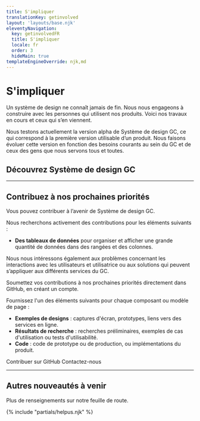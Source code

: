 ```yaml
---
title: S'impliquer
translationKey: getinvolved
layout: 'layouts/base.njk'
eleventyNavigation:
  key: getinvolvedFR
  title: S'impliquer
  locale: fr
  order: 3
  hideMain: true
templateEngineOverride: njk,md
---
```


# S'impliquer

Un système de design ne connaît jamais de fin. Nous nous engageons à construire avec les personnes qui utilisent nos produits. Voici nos travaux en cours et ceux qui s’en viennent.

Nous testons actuellement la version alpha de Système de design GC, ce qui correspond à la première version utilisable d’un produit. Nous faisons évoluer cette version en fonction des besoins courants au sein du GC et de ceux des gens que nous servons tous et toutes.

## Découvrez Système de design GC

<gcds-grid columns="1fr" columns-tablet="1fr 1fr" columns-desktop="1fr 1fr 1fr">
  <gcds-card
    card-title="Recevez nos communications"
    href="{{ links.contactMailingList }}"
    description="Abonnez-vous à notre liste d'envoi pour manquer aucune communication de Système de design GC concernant les mises à jour, les lancements ou encore les évènements spéciaux."
  ></gcds-card>
  <gcds-card
    card-title="Participez à une demo"
    href="{{ links.registerDemo }}"
    description="Assistez à une présentation du prototypage et du développement d’expériences Web à l’aide du système de design et participez à une séance de questions-réponses."
  ></gcds-card>
</gcds-grid>

<hr class="mt-600"/>

## Contribuez à nos prochaines priorités

Vous pouvez contribuer à l’avenir de Système de design GC.

Nous recherchons activement des contributions pour les éléments suivants :

- **Des tableaux de données** pour organiser et afficher une grande quantité de données dans des rangées et des colonnes.

Nous nous intéressons également aux problèmes concernant les interactions avec les utilisateurs et utilisatrice ou aux solutions qui peuvent s’appliquer aux différents services du GC.

Soumettez vos contributions à nos prochaines priorités directement dans GitHub, en <gcds-link href="{{ links.githubGetStarted }}" external>créant un compte</gcds-link>.

Fournissez l'un des éléments suivants pour chaque composant ou modèle de page :

- **Exemples de designs** : captures d'écran, prototypes, liens vers des services en ligne.
- **Résultats de recherche** : recherches préliminaires, exemples de cas d'utilisation ou tests d'utilisabilité.
- **Code** : code de prototype ou de production, ou implémentations du produit.

<gcds-button button-role="secondary" type="link" href="{{ links.githubCompsPriority }}" external>Contribuer sur GitHub</gcds-button>
<gcds-button button-role="secondary" type="link" href="{{ links.contact }}" external>Contactez-nous</gcds-button>

<hr class="mt-600" />

## Autres nouveautés à venir

Plus de renseignements sur notre <gcds-link href="{{ links.roadmap }}" >feuille de route</gcds-link>.

{% include "partials/helpus.njk" %}
